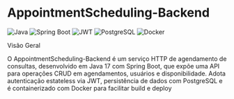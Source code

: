 ﻿# AppointmentScheduling-Backend
![Java](https://img.shields.io/badge/Java-21-blue) 
![Spring Boot](https://img.shields.io/badge/Spring%20Boot-green) 
![JWT](https://img.shields.io/badge/JWT-auth-orange) 
![PostgreSQL](https://img.shields.io/badge/PostgreSQL-14-blue)
![Docker](https://img.shields.io/badge/Docker-container-blue)

Visão Geral

O AppointmentScheduling-Backend é um serviço HTTP de agendamento de consultas, desenvolvido em Java 17 com Spring Boot, que expõe uma API para operações CRUD em agendamentos, usuários e disponibilidade. Adota autenticação estateless via JWT, persistência de dados com PostgreSQL e é containerizado com Docker para facilitar build e deploy
